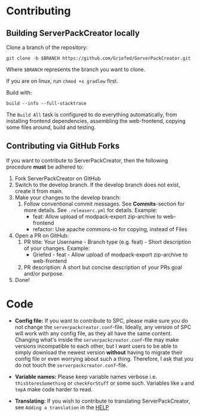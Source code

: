 # Contributing

## Building ServerPackCreator locally

Clone a branch of the repository:

`git clone -b $BRANCH https://github.com/Griefed/ServerPackCreator.git`

Where `$BRANCH` represents the branch you want to clone.

If you are on linux, run `chmod +x gradlew` first.

Build with:

`build --info --full-stacktrace`

The `Build All` task is configured to do everything automatically, from installing frontend dependencies, assembling the web-frontend, copying some files around, build and testing.

## Contributing via GitHub Forks

If you want to contribute to ServerPackCreator, then the following procedure **must** be adhered to:

1. Fork ServerPackCreator on GitHub
2. Switch to the develop branch. If the develop branch does not exist, create it from main.
3. Make your changes to the develop branch:
   1. Follow conventional commit messages. See **Commits**-section for more details. See `.releaserc.yml` for details. Example:
      - feat: Allow upload of modpack-export zip-archive to web-frontend
      - refactor: Use apache commons-io for copying, instead of Files
4. Open a PR on GitHub:
   1. PR title: Your Username - Branch type (e.g. feat) - Short description of your changes. Example:
      - Griefed - feat - Allow upload of modpack-export zip-archive to web-frontend
   2. PR description: A short but concise description of your PRs goal and/or purpose.
5. Done!

# Code

- **Config file:** If you want to contribute to SPC, please make sure you do not change the `serverpackcreator.conf`-file. Ideally, any version of SPC will work with any config file, as they all have the same content. Changing what's inside the `serverpackcreator.conf`-file may make versions incompatible to each other, but I want users to be able to simply download the newest version **without** having to migrate their config file or even worrying about such a thing.
Therefore, I ask that you do not touch the `serverpackcreator.conf`-file.

- **Variable names:** Please keep variable names verbose i.e. `thisStoresSomething` or `checkForStuff` or some such. Variables like `a` and `tmpA` make code harder to read.

- **Translating:** If you wish to contribute to translating ServerPackCreator, see `Adding a translation` in the [HELP](HELP.md)